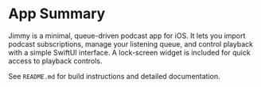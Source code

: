 # App Summary

Jimmy is a minimal, queue-driven podcast app for iOS. It lets you import podcast subscriptions, manage your listening queue, and control playback with a simple SwiftUI interface. A lock-screen widget is included for quick access to playback controls.

See `README.md` for build instructions and detailed documentation.
